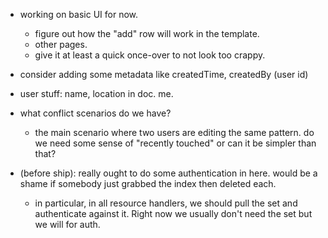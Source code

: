 
- working on basic UI for now.
  - figure out how the "add" row will work in the template.
  - other pages.
  - give it at least a quick once-over to not look too crappy.

- consider adding some metadata like createdTime, createdBy (user id)

- user stuff: name, location in doc. me.

- what conflict scenarios do we have?
  - the main scenario where two users are editing the same pattern. do we need some sense of "recently touched" or can it be simpler than that?

- (before ship): really ought to do some authentication in here. would be a shame if somebody just grabbed the index then deleted each.
  - in particular, in all resource handlers, we should pull the set and authenticate against it. Right now we usually don't need the set but we will for auth.
